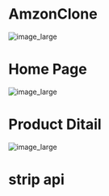 # AmzonClone
![image_large](https://user-images.githubusercontent.com/61114321/221220061-1efc2ee9-37bc-47b0-ac52-9deb450dd5c5.png)
# Home Page
![image_large](https://user-images.githubusercontent.com/61114321/221220950-e4b9f973-8f5f-4d61-b2ce-c400433d8e07.png)
# Product Ditail
![image_large](https://user-images.githubusercontent.com/61114321/221240459-c11d9ce6-11b0-4afc-aed6-0683ec3e1d30.png)
# strip api 
